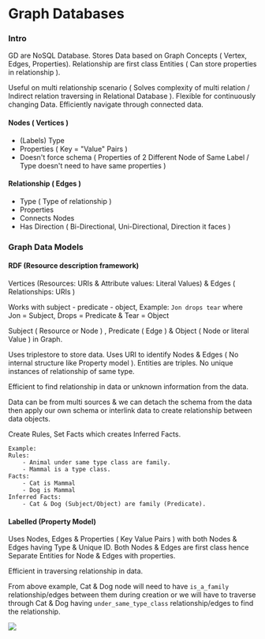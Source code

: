# Graph Databases

### Intro

GD are NoSQL Database. Stores Data based on Graph Concepts \( Vertex, Edges, Properties\). Relationship are first class Entities \( Can store properties in relationship \).

Useful on multi relationship scenario \( Solves complexity of multi relation / Indirect relation traversing in Relational Database \). Flexible for continuously changing Data. Efficiently navigate through connected data.

#### Nodes \( Vertices \)

* \(Labels\) Type 
* Properties \( Key = "Value" Pairs \)
* Doesn't force schema \( Properties of 2 Different Node of Same Label / Type doesn't need to have same properties \)

#### Relationship \( Edges \)

* Type \( Type of relationship \) 
* Properties
* Connects Nodes
* Has Direction \( Bi-Directional, Uni-Directional, Direction it faces \)

### Graph Data Models

#### RDF \(Resource description framework\)

Vertices \(Resources: URIs & Attribute values: Literal Values\) & Edges \( Relationships: URIs \)

Works with subject - predicate - object, Example: `Jon drops tear` where Jon = Subject, Drops = Predicate & Tear = Object 

Subject \( Resource or Node \) , Predicate \( Edge \) & Object \( Node or literal Value \) in Graph.

Uses triplestore to store data.  Uses URI to identify Nodes & Edges \( No internal structure like Property model \). Entities are triples. No unique instances of  relationship of same type.

Efficient to find relationship in data  or unknown information from the data.

Data can be from multi sources & we can detach the schema from the data then apply our own schema or interlink data to create relationship between data objects.

Create Rules, Set Facts which creates Inferred Facts. 

```text
Example:
Rules:
    - Animal under same type class are family.
    - Mammal is a type class.
Facts:
    - Cat is Mammal
    - Dog is Mammal
Inferred Facts:
    - Cat & Dog (Subject/Object) are family (Predicate).
```



#### Labelled \(Property Model\)

Uses Nodes, Edges & Properties \( Key Value Pairs \) with both Nodes & Edges having Type & Unique ID. Both Nodes & Edges are first class hence Separate Entities for Node & Edges with properties.

Efficient in traversing relationship in data.

From above example, Cat & Dog node will need to have `is_a_family` relationship/edges between them during creation or we will have to traverse through Cat & Dog having `under_same_type_class` relationship/edges to find the relationship. 

![](https://www.ontotext.com/wp-content/uploads/2019/10/Database-comparison-infographicFinal.svg)



